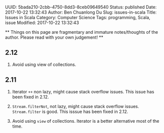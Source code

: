 UUID: 5bada210-2cbb-4750-8dd3-8ceb09649540
Status: published
Date: 2017-10-22 13:32:43
Author: Ben Chuanlong Du
Slug: issues-in-scala
Title: Issues in Scala
Category: Computer Science
Tags: programming, Scala, issue
Modified: 2017-10-22 13:32:43

**
Things on this page are
fragmentary and immature notes/thoughts of the author.
Please read with your own judgement!
**

## 2.12

1. Avoid using view of collections.

## 2.11

1. Iterator `++` non lazy, might cause stack overflow issues. 
This issue has been fixed in 2.12.

2. `Stream.filterNot`, not lazy, might cause stack overflow issues. 
`Stream.filter` is good.
This isssue has been fixed in 2.12.

3. Avoid using `view` of collections. 
Iterator is a better alternative most of the time.


